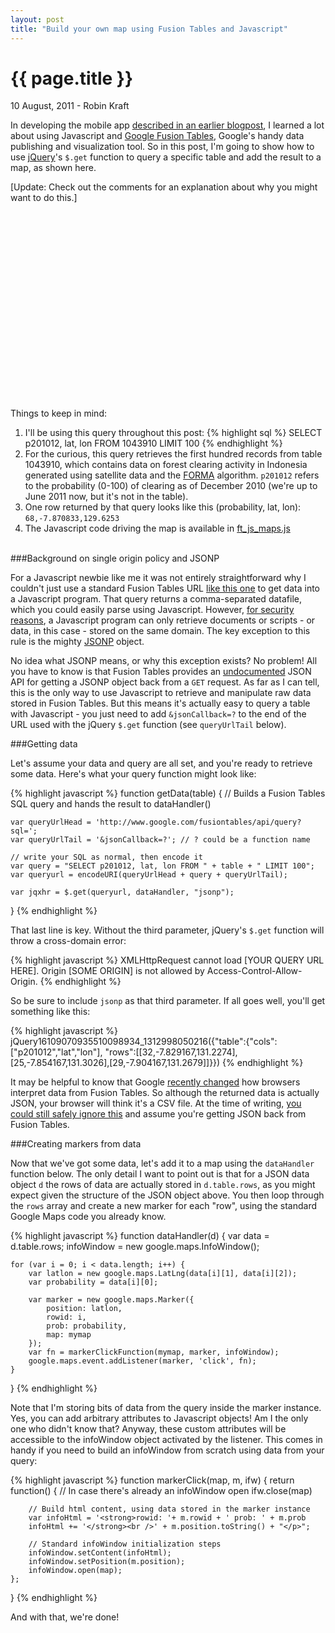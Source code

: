 ```yaml
---
layout: post
title: "Build your own map using Fusion Tables and Javascript"
---
```


{{ page.title }}
================


<p class="meta">10 August, 2011 - Robin Kraft</p>

In developing the mobile app [described in an earlier blogpost](http://www.reddmetrics.com/2011/07/13/forest-monitoring-app.html), I learned a lot about using Javascript and [Google Fusion Tables](http://www.google.com/fusiontables), Google's handy data publishing and visualization tool. So in this post, I'm going to show how to use [jQuery](http://www.jquery.com)'s <code>$.get</code> function to query a specific table and add the result to a map, as shown here.

\[Update: Check out the comments for an explanation about why you might want to do this.\]

<div id="map_canvas" style="height: 300px;">
    <!-- map loads here... -->
</div>
<script src="http://www.google.com/jsapi?key=ABQIAAAAahcO7noe62FuOIQacCQQ7RTHkUDJMJAZieEeKAqNDtpKxMhoFxQsdtJdv3FJ1dT3WugUNJb7xD-jsQ" type="text/javascript"></script>
<script type="text/javascript">
    google.load("maps", "3", {'other_params':'sensor=true'});
    google.load("jquery", "1.6.1");
</script>
<script type="text/javascript" src="../../../../js/ft_js_maps.js"></script>
<script>demoinit()</script>

Things to keep in mind:
<ol>
<li>I'll be using this query throughout this post:
{% highlight sql %}
SELECT p201012, lat, lon FROM 1043910 LIMIT 100
{% endhighlight %}</li>
<li>For the curious, this query retrieves the first hundred records from table 1043910, which contains data on forest clearing activity in Indonesia generated using satellite data and the <a href="http://www.cgdev.org/forma">FORMA</a> algorithm. <code>p201012</code> refers to the probability (0-100) of clearing as of December 2010 (we're up to June 2011 now, but it's not in the table).</li>
<li>One row returned by that query looks like this (probability, lat, lon):
<code>68,-7.870833,129.6253</code></li>
<li>The Javascript code driving the map is available in <a href="../../../../js/ft_js_maps.js">ft_js_maps.js</a></li>
</ol>
<br />
###Background on single origin policy and JSONP

For a Javascript newbie like me it was not entirely straightforward why I couldn't just use a standard Fusion Tables URL [like this one](http://www.google.com/fusiontables/api/query?sql=SELECT%20p201012,%20lat,%20lon%20FROM%201043910%20LIMIT%20100) to get data into a Javascript program. That query returns a comma-separated datafile, which you could easily parse using Javascript. However, [for security reasons](http://en.wikipedia.org/wiki/Same_origin_policy), a Javascript program can only retrieve documents or scripts - or data, in this case - stored on the same domain. The key exception to this rule is the mighty [JSONP](http://en.wikipedia.org/wiki/JSONP) object.

No idea what JSONP means, or why this exception exists? No problem! All you have to know is that Fusion Tables provides an [undocumented](https://groups.google.com/forum/#!topic/fusion-tables-users-group/TGDzExKymoI/discussion
) JSON API for getting a JSONP object back from a <code>GET</code> request. As far as I can tell, this is the only way to use Javascript to retrieve and manipulate raw data stored in Fusion Tables. But this means it's actually easy to query a table with Javascript - you just need to add <code>&jsonCallback=?</code> to the end of the URL used with the jQuery <code>$.get</code> function (see <code>queryUrlTail</code> below).

###Getting data

Let's assume your data and query are all set, and you're ready to retrieve some data. Here's what your query function might look like:

{% highlight javascript %}
function getData(table) {
    // Builds a Fusion Tables SQL query and hands the result to dataHandler()

    var queryUrlHead = 'http://www.google.com/fusiontables/api/query?sql=';
    var queryUrlTail = '&jsonCallback=?'; // ? could be a function name
    
    // write your SQL as normal, then encode it
    var query = "SELECT p201012, lat, lon FROM " + table + " LIMIT 100";
    var queryurl = encodeURI(queryUrlHead + query + queryUrlTail);

    var jqxhr = $.get(queryurl, dataHandler, "jsonp");
}
{% endhighlight %}

That last line is key. Without the third parameter, jQuery's <code>$.get</code> function will throw a cross-domain error:

{% highlight javascript %}
XMLHttpRequest cannot load [YOUR QUERY URL HERE]. Origin [SOME ORIGIN] is not
allowed by Access-Control-Allow-Origin.
{% endhighlight %}

So be sure to include <code>jsonp</code> as that third parameter. If all goes well, you'll get something like this:

{% highlight javascript %}
jQuery16109070935510098934_1312998050216({"table":{"cols":["p201012","lat","lon"],
"rows":[[32,-7.829167,131.2274],[25,-7.854167,131.3026],[29,-7.904167,131.2679]]}})
{% endhighlight %}

It may be helpful to know that Google [recently changed](http://groups.google.com/group/fusion-tables-users-group/browse_thread/thread/b909820434b5c191) how browsers interpret data from Fusion Tables. So although the returned data is actually JSON, your browser will think it's a CSV file. At the time of writing, [you could still safely ignore this](http://code.google.com/p/fusion-tables/issues/detail?id=118#c12) and assume you're getting JSON back from Fusion Tables.

###Creating markers from data

Now that we've got some data, let's add it to a map using the <code>dataHandler</code> function below. The only detail I want to point out is that for a JSON data object <code>d</code> the rows of data are actually stored in <code>d.table.rows</code>, as you might expect given the structure of the JSON object above. You then loop through the <code>rows</code> array and create a new marker for each "row", using the standard Google Maps code you already know.

{% highlight javascript %}
function dataHandler(d) {
    var data = d.table.rows;
    infoWindow = new google.maps.InfoWindow();
    
    for (var i = 0; i < data.length; i++) {
        var latlon = new google.maps.LatLng(data[i][1], data[i][2]);
        var probability = data[i][0];

        var marker = new google.maps.Marker({
            position: latlon,
            rowid: i,
            prob: probability,
            map: mymap
        });
        var fn = markerClickFunction(mymap, marker, infoWindow);
        google.maps.event.addListener(marker, 'click', fn);
    }
}
{% endhighlight %}

Note that I'm storing bits of data from the query inside the marker instance. Yes, you can add arbitrary attributes to Javascript objects! Am I the only one who didn't know that? Anyway, these custom attributes will be accessible to the infoWindow object activated by the listener. This comes in handy if you need to build an infoWindow from scratch using data from your query:

{% highlight javascript %}
function markerClick(map, m, ifw) {
    return function() {
        // In case there's already an infoWindow open
        ifw.close(map)
        
        // Build html content, using data stored in the marker instance
        var infoHtml = '<strong>rowid: '+ m.rowid + ' prob: ' + m.prob
        infoHtml += '</strong><br />' + m.position.toString() + "</p>";

        // Standard infoWindow initialization steps
        infoWindow.setContent(infoHtml);
        infoWindow.setPosition(m.position);
        infoWindow.open(map);
    };
}
{% endhighlight %}

And with that, we're done!